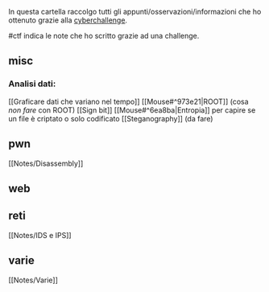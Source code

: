 In questa cartella raccolgo tutti gli appunti/osservazioni/informazioni che ho ottenuto grazie alla [cyberchallenge](https://cyberchallenge.it).

#ctf indica le note che ho scritto grazie ad una challenge.

## misc 
### Analisi dati:
  [[Graficare dati che variano nel tempo]] 
  [[Mouse#^973e21|ROOT]] (cosa _non fare_ con ROOT)
  [[Sign bit]]
  [[Mouse#^6ea8ba|Entropia]] per capire se un file è criptato o solo codificato
  [[Steganography]] (da fare)

## pwn
[[Notes/Disassembly]]

## web

## reti
[[Notes/IDS e IPS]]

## varie
[[Notes/Varie]]